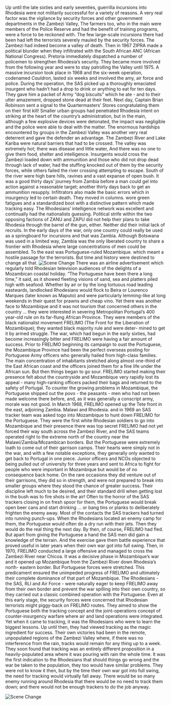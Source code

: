 Up until the late sixties and early seventies, guerrilla incursions into Rhodesia were not militarily successful for a variety of reasons.
A very real factor was the vigilance by security forces and other government departments in the Zambezi Valley, The farmers too, who in the main were members of the Police Reserve and had the benefit of training programs, were a force to be reckoned with.
The few large-scale incursions there had been had left the terrorists severely mauled by the security forces. The Zambezi had indeed become a valley of death.
Then in 1967 ZIPRA made a political blunder when they infiltrated with the South African ANC (African National Congress). Pretoria immediately dispatched a number of policemen to strengthen Rhodesia’s security. They became more involved from the following year and were to stay patrolling the Valley until 1975.
A massive incursion took place in 1968 and the six-week operation, codenamed _Cauldron_, lasted six weeks and involved the amy, air force and police. During the operation, the SAS picked up a thoroughly emaciated insurgent who hadn’t had a drop to drink or anything to eat for ten days. They gave him a packet of Army “dog biscuits” which he ate - and to their utter amazement, dropped stone dead at their feet. Next day, Captain Brian Robinson sent a signal to the Quartermasters’ Stores congratulating them on their first kill!
Smaller urban groups had penetrated Rhodesia intent on striking at the heart of the country’s administration, but in the main, although a few explosive devices were detonated, the impact was negligible and the police were able to deal with the matter.
The enormous hardships encountered by groups in the Zambezi Valley was another very real deterrent and gave the defender an advantage.
The Zambezi River and Lake Kariba were natural barriers that had to be crossed. The valley was extremely hot; there was disease and little water, And there was no one to give them food, shelter and intelligence.
Insurgents would cross the Zambezi loaded down with ammunition and those who did not drop dead through lack of water, had the stuffing knocked out of them by the security forces, while others failed the river crossing attempting to escape. South of the river were high bare hills, ravines and a vast expanse of open bush. It was a good thirty days’ journey from Zambia before a man could gel into action against a reasonable target; another thirty days back to get an ammunition resupply.
Infiltrators also made the basic errors which in insurgency led to certain death. They moved in columns. wore green fatigues and a standardized boot with a distinctive pattern which made tracking easy.
The Rhodesians’ intelligence network was excellent and continually had the nationalists guessing.
Political strife within the two opposing factions of ZANU and ZAPU did not help their plans to take Rhodesia through the barrel of the gun, either. Neither did their initial lack of recruits.
In the early days of the war, only one country could really be used as a springboard for incursions and that was Zambia. Although Botswana was used in a limited way, Zambia was the only liberated country to share a frontier with Rhodesia where large concentrations of men could be assembled.
To the east was Portuguese-ruled Mozambique. which meant a hostile passage for the terrorists. But time and history were destined to change all that.
![Scene Change](https://gitlab.sund.org/tomes/TheElite_RSAS/raw/master/Images/Scene%20Change.png)
There was an airline advertisement which regularly told Rhodesian television audiences of the delights of a Mozambican coastal holiday. “The Portuguese have been there a long time,” it said, as it showed fleeting visions of sand, sea and platters piled high with seafood.
Whether by air or by the long tortuous road leading eastwards, landlocked Rhodesians would flock to Beira or Lourenco Marques (later known as Maputo) and were particularly lemming-like at long weekends in their quest for prawns and cheap vino.
Yet there was another face to Mozambique and it was not tourism that concerned others in the country ... they were interested in severing Metropolitan Portugal’s 400 year-old rule on its far-flung African Province.
They were members of the black nationalist movement FRELIMO (The Front for the Liberation of Mozambique); they wanted black majority rule and were deter- mined to get it by armed struggle. The war, which had begun in the early sixties, had become increasingly bitter and FRELIMO were having a fair amount of success.
Prior to FRELIMO beginning its campaign to oust the Portuguese, the Mozambique Province had been the perfect overseas posting for Portuguese Army officers who generally hailed from high-class families. The main concentration of inhabitants stretched along almost one-third of the East African coast and the officers joined them for a fine life under the African sun.
But then things began to go sour. FRELIMO started making their presence felt about the countryside and Mozambique very rapidly lost its appeal - many high-ranking officers packed their bags and returned to the safety of Portugal.
To counter the growing problems in Mozambique, the Portuguese shipped out the povo - the peasants - men who had not been made welcome there before, and, as it was generally a conscript army, morale was not good.
In March 1968, FRELIMO opened up the Tete front in the east, adjoining Zambia. Malawi and Rhodesia. and in 1969 an SAS tracker team was asked togo into Mozambique to hunt down FRELIMO for the Portuguese.
They were the first white Rhodesian soldiers to go into Mozambique and their presence there was top secret FRELIMO had not yet forced their way south across the Zambezi River, and the SAS teams operated right to the extreme north of the country near the Malawi/Zambia/Mozambican borders.
But the Portuguese were extremely loath to come out of their garrison camps. Their hearts were simply not in the war, and with a few notable exceptions, they generally only wanted to get back to Portugal in one piece.
Junior officers and NCOs objected to being pulled out of university for three years and sent to Africa to fight for people who were important in Mozambique but would be of no consequence back home.
On the rare occasions they did venture out of their garrisons, they did so in strength, and were not prepared to break into smaller groups where they stood the chance of greater success.
Their discipline left much to be desired, and their standard drill when getting lost in the bush was to fire shots in the air!
Often to the horror of the SAS trackers closing in on fresh spoor for them, the Portuguese would break open beer cans and start drinking ... or bang tins or planks to deliberately frighten the enemy away. Most of the contacts the SAS trackers had turned into running punch-ups.
When the Rhodesians located an enemy camp for them, the Portuguese would often do a dry run with their jets. Then they would do the real thing the next day. By then, of course, FRELIMO had fled.
But apart from giving the Portuguese a hand the SAS men did gain a knowledge of the terrain. And the exercise gave them battle experience that proved useful in later years when their own war got into full swing.
Then, in 1970, FRELIMO conducted a large offensive and managed to cross the Zambezi River near Chicoa. It was a decisive phase in Mozambique’s war and it opened up Mozambique from the Zambezi River down Rhodesia’s north- eastern border.
But Portuguese forces were stretched. This predicament ensured the unimpeded progress of FRELIMO and ultimately their complete dominance of that part of Mozambique.
The Rhodesians - the SAS, RLI and Air Force - were naturally eager to keep FRELIMO away from their own border and prevent the war spilling into their own country, so they carried out a classic combined operation with the Portuguese. Even at this early stage, the security forces were concerned that Rhodesian terrorists might piggy-back on FRELIMO routes.
They aimed to show the Portuguese both the tracking concept and the joint-operations concept of counter-insurgency warfare where air and land operations were integrated. Yet when it came to tracking, it was the Rhodesians who were to learn the biggest lessons.
Up until then, they had viewed tracking as the magic ingredient for success. Their own victories had been in the remote, unpopulated regions of the Zambezi Valley where, if there was no interference from the rain, tracks would remain for any thing up to a week.
They soon found that tracking was an entirely different proposition in a heavily-populated area where it was pouring with rain the whole time. It was the first indication to the Rhodesians that should things go wrong and the war be taken to the population, they too would have similar problems.
They were not to know it then, but by the time their own war got into full swing, the need for tracking would virtually fall away. There would be so many enemy running around Rhodesia that there would be no need to track them down; and there would not be enough trackers to do the job anyway.

![Scene Change](https://gitlab.sund.org/tomes/TheElite_RSAS/raw/master/Images/Scene%20Change.png)
